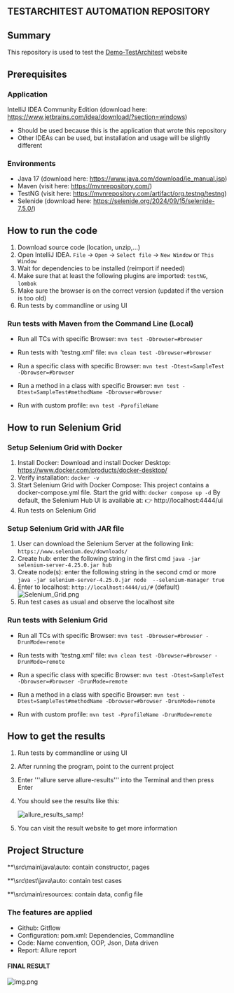 ## TESTARCHITEST AUTOMATION REPOSITORY

## Summary
This repository is used to test the [Demo-TestArchitest](https://demo.testarchitect.com/) website

## Prerequisites

### Application
IntelliJ IDEA Community Edition (download here: https://www.jetbrains.com/idea/download/?section=windows)
+ Should be used because this is the application that wrote this repository
+ Other IDEAs can be used, but installation and usage will be slightly different

### Environments
+ Java 17 (download here: https://www.java.com/download/ie_manual.jsp)
+ Maven (visit here: https://mvnrepository.com/)
+ TestNG (visit here: https://mvnrepository.com/artifact/org.testng/testng)
+ Selenide (download here: https://selenide.org/2024/09/15/selenide-7.5.0/)

## How to run the code
1. Download source code (location, unzip,...)
2. Open IntelliJ IDEA. ```File``` -> ```Open``` -> ```Select file``` -> ```New Window``` or ```This Window```
3. Wait for dependencies to be installed (reimport if needed)
4. Make sure that at least the following plugins are imported: ```testNG```, ```lombok```
5. Make sure the browser is on the correct version (updated if the version is too old)
6. Run tests by commandline or using UI

### Run tests with Maven from the Command Line (Local)
- Run all TCs with specific Browser:
  ```mvn test -Dbrowser=#browser```

- Run tests with 'testng.xml' file:
  ```mvn clean test -Dbrowser=#browser```

- Run a specific class with specific Browser:
  ```mvn test -Dtest=SampleTest -Dbrowser=#browser```

- Run a method in a class with specific Browser:
  ```mvn test -Dtest=SampleTest#methodName -Dbrowser=#browser```

- Run with custom profile:
  ```mvn test -PprofileName```

## How to run Selenium Grid
### Setup Selenium Grid with Docker
1. Install Docker: Download and install Docker Desktop: https://www.docker.com/products/docker-desktop/
2. Verify installation: `docker -v`
3. Start Selenium Grid with Docker Compose: This project contains a docker-compose.yml file. Start the grid with: `docker compose up -d` By default, the Selenium Hub UI is available at:
   👉 http://localhost:4444/ui
4. Run tests on Selenium Grid
### Setup Selenium Grid with JAR file
1. User can download the Selenium Server at the following link:
   ```https://www.selenium.dev/downloads/```
2. Create hub: enter the following string in the first cmd
   ```java -jar selenium-server-4.25.0.jar hub```
3. Create node(s): enter the following string in the second cmd or more
   ```java -jar selenium-server-4.25.0.jar node  --selenium-manager true```
4. Enter to localhost:
   ```http://localhost:4444/ui/#``` (default)
![Selenium_Grid.png](src/main/resources/Selenium_Grid.png)
5. Run test cases as usual and observe the localhost site
### Run tests with Selenium Grid
- Run all TCs with specific Browser:
  ```mvn test -Dbrowser=#browser -DrunMode=remote```

- Run tests with 'testng.xml' file:
  ```mvn clean test -Dbrowser=#browser -DrunMode=remote```

- Run a specific class with specific Browser:
  ```mvn test -Dtest=SampleTest -Dbrowser=#browser -DrunMode=remote```

- Run a method in a class with specific Browser:
  ```mvn test -Dtest=SampleTest#methodName -Dbrowser=#browser -DrunMode=remote```

- Run with custom profile:
  ```mvn test -PprofileName -DrunMode=remote```

## How to get the results
1. Run tests by commandline or using UI
2. After running the program, point to the current project
3. Enter '''allure serve allure-results''' into the Terminal and then press Enter
4. You should see the results like this:

   ![allure_results_samp!](src/main/resources/Allure_Results.png)
5. You can visit the result website to get more information

## Project Structure
**\src\main\java\auto: contain constructor, pages

**\src\test\java\auto: contain test cases

**\src\main\resources: contain data, config file

### The features are applied
+ Github: Gitflow
+ Configuration: pom.xml: Dependencies, Commandline
+ Code: Name convention, OOP, Json, Data driven
+ Report: Allure report

#### FINAL RESULT
![img.png](src/main/resources/Final_result.jpg)
